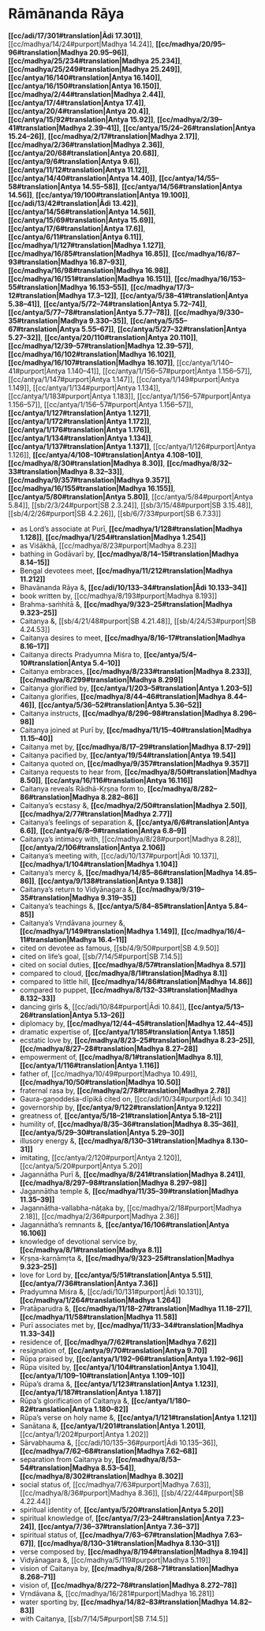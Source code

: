 # Rāmānanda Rāya

**[[cc/adi/17/301#translation|Ādi 17.301]]**, [[cc/madhya/14/24#purport|Madhya 14.24]], **[[cc/madhya/20/95–96#translation|Madhya 20.95–96]]**, **[[cc/madhya/25/234#translation|Madhya 25.234]]**, **[[cc/madhya/25/249#translation|Madhya 25.249]]**, **[[cc/antya/16/140#translation|Antya 16.140]]**, **[[cc/antya/16/150#translation|Antya 16.150]]**, **[[cc/madhya/2/44#translation|Madhya 2.44]]**, **[[cc/antya/17/4#translation|Antya 17.4]]**, **[[cc/antya/20/4#translation|Antya 20.4]]**, **[[cc/antya/15/92#translation|Antya 15.92]]**, **[[cc/madhya/2/39–41#translation|Madhya 2.39–41]]**, **[[cc/antya/15/24–26#translation|Antya 15.24–26]]**, **[[cc/madhya/2/17#translation|Madhya 2.17]]**, **[[cc/madhya/2/36#translation|Madhya 2.36]]**, **[[cc/antya/20/68#translation|Antya 20.68]]**, **[[cc/antya/9/6#translation|Antya 9.6]]**, **[[cc/antya/11/12#translation|Antya 11.12]]**, **[[cc/antya/14/40#translation|Antya 14.40]]**, **[[cc/antya/14/55–58#translation|Antya 14.55–58]]**, **[[cc/antya/14/56#translation|Antya 14.56]]**, **[[cc/antya/19/100#translation|Antya 19.100]]**, **[[cc/adi/13/42#translation|Ādi 13.42]]**, **[[cc/antya/14/56#translation|Antya 14.56]]**, **[[cc/antya/15/69#translation|Antya 15.69]]**, **[[cc/antya/17/6#translation|Antya 17.6]]**, **[[cc/antya/6/11#translation|Antya 6.11]]**, **[[cc/madhya/1/127#translation|Madhya 1.127]]**, **[[cc/madhya/16/85#translation|Madhya 16.85]]**, **[[cc/madhya/16/87–93#translation|Madhya 16.87–93]]**, **[[cc/madhya/16/98#translation|Madhya 16.98]]**, **[[cc/madhya/16/151#translation|Madhya 16.151]]**, **[[cc/madhya/16/153–55#translation|Madhya 16.153–55]]**, **[[cc/madhya/17/3–12#translation|Madhya 17.3–12]]**, **[[cc/antya/5/38–41#translation|Antya 5.38–41]]**, **[[cc/antya/5/72–74#translation|Antya 5.72–74]]**, **[[cc/antya/5/77–78#translation|Antya 5.77–78]]**, **[[cc/madhya/9/330–35#translation|Madhya 9.330–35]]**, **[[cc/antya/5/55–67#translation|Antya 5.55–67]]**, **[[cc/antya/5/27–32#translation|Antya 5.27–32]]**, **[[cc/antya/20/110#translation|Antya 20.110]]**, **[[cc/madhya/12/39–57#translation|Madhya 12.39–57]]**, **[[cc/madhya/16/102#translation|Madhya 16.102]]**, **[[cc/madhya/16/107#translation|Madhya 16.107]]**, [[cc/antya/1/140–41#purport|Antya 1.140–41]], [[cc/antya/1/156–57#purport|Antya 1.156–57]], [[cc/antya/1/147#purport|Antya 1.147]], [[cc/antya/1/149#purport|Antya 1.149]], [[cc/antya/1/134#purport|Antya 1.134]], [[cc/antya/1/183#purport|Antya 1.183]], [[cc/antya/1/156–57#purport|Antya 1.156–57]], [[cc/antya/1/156–57#purport|Antya 1.156–57]], **[[cc/antya/1/127#translation|Antya 1.127]]**, **[[cc/antya/1/172#translation|Antya 1.172]]**, **[[cc/antya/1/176#translation|Antya 1.176]]**, **[[cc/antya/1/134#translation|Antya 1.134]]**, **[[cc/antya/1/137#translation|Antya 1.137]]**, [[cc/antya/1/126#purport|Antya 1.126]], **[[cc/antya/4/108–10#translation|Antya 4.108–10]]**, **[[cc/madhya/8/30#translation|Madhya 8.30]]**, **[[cc/madhya/8/32–33#translation|Madhya 8.32–33]]**, **[[cc/madhya/9/357#translation|Madhya 9.357]]**, **[[cc/madhya/16/155#translation|Madhya 16.155]]**, **[[cc/antya/5/80#translation|Antya 5.80]]**, [[cc/antya/5/84#purport|Antya 5.84]], [[sb/2/3/24#purport|SB 2.3.24]], [[sb/3/15/48#purport|SB 3.15.48]], [[sb/4/2/26#purport|SB 4.2.26]], [[sb/6/7/33#purport|SB 6.7.33]]

* as Lord’s associate at Purī, **[[cc/madhya/1/128#translation|Madhya 1.128]]**, **[[cc/madhya/1/254#translation|Madhya 1.254]]**
* as Viśākhā, [[cc/madhya/8/23#purport|Madhya 8.23]]
* bathing in Godāvarī by, **[[cc/madhya/8/14–15#translation|Madhya 8.14–15]]**
* Bengal devotees meet, **[[cc/madhya/11/212#translation|Madhya 11.212]]**
* Bhavānanda Rāya &, **[[cc/adi/10/133–34#translation|Ādi 10.133–34]]**
* book written by, [[cc/madhya/8/193#purport|Madhya 8.193]]
* Brahma-saṁhitā &, **[[cc/madhya/9/323–25#translation|Madhya 9.323–25]]**
* Caitanya &, [[sb/4/21/48#purport|SB 4.21.48]], [[sb/4/24/53#purport|SB 4.24.53]]
* Caitanya desires to meet, **[[cc/madhya/8/16–17#translation|Madhya 8.16–17]]**
* Caitanya directs Pradyumna Miśra to, **[[cc/antya/5/4–10#translation|Antya 5.4–10]]**
* Caitanya embraces, **[[cc/madhya/8/233#translation|Madhya 8.233]]**, **[[cc/madhya/8/299#translation|Madhya 8.299]]**
* Caitanya glorified by, **[[cc/antya/1/203–5#translation|Antya 1.203–5]]**
* Caitanya glorifies, **[[cc/madhya/8/44–46#translation|Madhya 8.44–46]]**, **[[cc/antya/5/36–52#translation|Antya 5.36–52]]**
* Caitanya instructs, **[[cc/madhya/8/296–98#translation|Madhya 8.296–98]]**
* Caitanya joined at Purī by, **[[cc/madhya/11/15–40#translation|Madhya 11.15–40]]**
* Caitanya met by, **[[cc/madhya/8/17–29#translation|Madhya 8.17–29]]**
* Caitanya pacified by, **[[cc/antya/19/54#translation|Antya 19.54]]**
* Caitanya quoted on, **[[cc/madhya/9/357#translation|Madhya 9.357]]**
* Caitanya requests to hear from, **[[cc/madhya/8/50#translation|Madhya 8.50]]**, **[[cc/antya/16/116#translation|Antya 16.116]]**
* Caitanya reveals Rādhā-Kṛṣṇa form to, **[[cc/madhya/8/282–86#translation|Madhya 8.282–86]]**
* Caitanya’s ecstasy &, **[[cc/madhya/2/50#translation|Madhya 2.50]]**, **[[cc/madhya/2/77#translation|Madhya 2.77]]**
* Caitanya’s feelings of separation &, **[[cc/antya/6/6#translation|Antya 6.6]]**, **[[cc/antya/6/8–9#translation|Antya 6.8–9]]**
* Caitanya’s intimacy with, [[cc/madhya/8/28#purport|Madhya 8.28]], **[[cc/antya/2/106#translation|Antya 2.106]]**
* Caitanya’s meeting with, [[cc/adi/10/137#purport|Ādi 10.137]], **[[cc/madhya/1/104#translation|Madhya 1.104]]**
* Caitanya’s mercy &, **[[cc/madhya/14/85–86#translation|Madhya 14.85–86]]**, **[[cc/antya/9/138#translation|Antya 9.138]]**
* Caitanya’s return to Vidyānagara &, **[[cc/madhya/9/319–35#translation|Madhya 9.319–35]]**
* Caitanya’s teachings &, **[[cc/antya/5/84–85#translation|Antya 5.84–85]]**
* Caitanya’s Vṛndāvana journey &, **[[cc/madhya/1/149#translation|Madhya 1.149]]**, **[[cc/madhya/16/4–11#translation|Madhya 16.4–11]]**
* cited on devotee as famous, [[sb/4/9/50#purport|SB 4.9.50]]
* cited on life’s goal, [[sb/7/14/5#purport|SB 7.14.5]]
* cited on social duties, **[[cc/madhya/8/57#translation|Madhya 8.57]]**
* compared to cloud, **[[cc/madhya/8/1#translation|Madhya 8.1]]**
* compared to little hill, **[[cc/madhya/14/86#translation|Madhya 14.86]]**
* compared to puppet, **[[cc/madhya/8/132–33#translation|Madhya 8.132–33]]**
* dancing girls &, [[cc/adi/10/84#purport|Ādi 10.84]], **[[cc/antya/5/13–26#translation|Antya 5.13–26]]**
* diplomacy by, **[[cc/madhya/12/44–45#translation|Madhya 12.44–45]]**
* dramatic expertise of, **[[cc/antya/1/185#translation|Antya 1.185]]**
* ecstatic love by, **[[cc/madhya/8/23–25#translation|Madhya 8.23–25]]**, **[[cc/madhya/8/27–28#translation|Madhya 8.27–28]]**
* empowerment of, **[[cc/madhya/8/1#translation|Madhya 8.1]]**, **[[cc/antya/1/116#translation|Antya 1.116]]**
* father of, [[cc/madhya/10/49#purport|Madhya 10.49]], **[[cc/madhya/10/50#translation|Madhya 10.50]]**
* fraternal rasa by, **[[cc/madhya/2/78#translation|Madhya 2.78]]**
* Gaura-gaṇoddeśa-dīpikā cited on, [[cc/adi/10/34#purport|Ādi 10.34]]
* governorship by, **[[cc/antya/9/122#translation|Antya 9.122]]**
* greatness of, **[[cc/antya/5/18–21#translation|Antya 5.18–21]]**
* humility of, **[[cc/madhya/8/35–36#translation|Madhya 8.35–36]]**, **[[cc/antya/5/29–30#translation|Antya 5.29–30]]**
* illusory energy &, **[[cc/madhya/8/130–31#translation|Madhya 8.130–31]]**
* imitating, [[cc/antya/2/120#purport|Antya 2.120]], [[cc/antya/5/20#purport|Antya 5.20]]
* Jagannātha Purī &, **[[cc/madhya/8/241#translation|Madhya 8.241]]**, **[[cc/madhya/8/297–98#translation|Madhya 8.297–98]]**
* Jagannātha temple &, **[[cc/madhya/11/35–39#translation|Madhya 11.35–39]]**
* Jagannātha-vallabha-nāṭaka by, [[cc/madhya/2/18#purport|Madhya 2.18]], [[cc/madhya/2/36#purport|Madhya 2.36]]
* Jagannātha’s remnants &, **[[cc/antya/16/106#translation|Antya 16.106]]**
* knowledge of devotional service by, **[[cc/madhya/8/1#translation|Madhya 8.1]]**
* Kṛṣṇa-karṇāmṛta &, **[[cc/madhya/9/323–25#translation|Madhya 9.323–25]]**
* love for Lord by, **[[cc/antya/5/51#translation|Antya 5.51]]**, **[[cc/antya/7/36#translation|Antya 7.36]]**
* Pradyumna Miśra &, [[cc/adi/10/131#purport|Ādi 10.131]], **[[cc/madhya/1/264#translation|Madhya 1.264]]**
* Pratāparudra &, **[[cc/madhya/11/18–27#translation|Madhya 11.18–27]]**, **[[cc/madhya/11/58#translation|Madhya 11.58]]**
* Purī associates met by, **[[cc/madhya/11/33–34#translation|Madhya 11.33–34]]**
* residence of, **[[cc/madhya/7/62#translation|Madhya 7.62]]**
* resignation of, **[[cc/antya/9/70#translation|Antya 9.70]]**
* Rūpa praised by, **[[cc/antya/1/192–96#translation|Antya 1.192–96]]**
* Rūpa visited by, **[[cc/antya/1/104#translation|Antya 1.104]]**, **[[cc/antya/1/109–10#translation|Antya 1.109–10]]**
* Rūpa’s drama &, **[[cc/antya/1/123#translation|Antya 1.123]]**, **[[cc/antya/1/187#translation|Antya 1.187]]**
* Rūpa’s glorification of Caitanya &, **[[cc/antya/1/180–82#translation|Antya 1.180–82]]**
* Rūpa’s verse on holy name &, **[[cc/antya/1/121#translation|Antya 1.121]]**
* Sanātana &, **[[cc/antya/1/201#translation|Antya 1.201]]**, [[cc/antya/1/202#purport|Antya 1.202]]
* Sārvabhauma &, [[cc/adi/10/135–36#purport|Ādi 10.135–36]], **[[cc/madhya/7/62–68#translation|Madhya 7.62–68]]**
* separation from Caitanya by, **[[cc/madhya/8/53–54#translation|Madhya 8.53–54]]**, **[[cc/madhya/8/302#translation|Madhya 8.302]]**
* social status of, [[cc/madhya/7/63#purport|Madhya 7.63]], [[cc/madhya/8/36#purport|Madhya 8.36]], [[sb/4/22/44#purport|SB 4.22.44]]
* spiritual identity of, **[[cc/antya/5/20#translation|Antya 5.20]]**
* spiritual knowledge of, **[[cc/antya/7/23–24#translation|Antya 7.23–24]]**, **[[cc/antya/7/36–37#translation|Antya 7.36–37]]**
* spiritual status of, **[[cc/madhya/7/63–67#translation|Madhya 7.63–67]]**, **[[cc/madhya/8/130–31#translation|Madhya 8.130–31]]**
* verse composed by, **[[cc/madhya/8/194#translation|Madhya 8.194]]**
* Vidyānagara &, [[cc/madhya/5/119#purport|Madhya 5.119]]
* vision of Caitanya by, **[[cc/madhya/8/268–71#translation|Madhya 8.268–71]]**
* vision of, **[[cc/madhya/8/272–78#translation|Madhya 8.272–78]]**
* Vṛndāvana &, [[cc/madhya/16/281#purport|Madhya 16.281]]
* water sporting by, **[[cc/madhya/14/82–83#translation|Madhya 14.82–83]]**
* with Caitanya, [[sb/7/14/5#purport|SB 7.14.5]]
